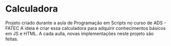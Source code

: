 # Calculadora
Projeto criado durante a aula de Programação em Scripts no curso de ADS - FATEC
A ideia é criar essa calculadora para adquirir conhecimentos básicos em JS e HTML.
A cada aulla, novas implementações neste projeto são feitas.
